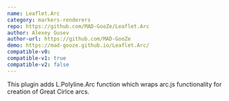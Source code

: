 ```yaml
---
name: Leaflet.Arc
category: markers-renderers
repo: https://github.com/MAD-GooZe/Leaflet.Arc
author: Alexey Gusev
author-url: https://github.com/MAD-GooZe
demo: https://mad-gooze.github.io/Leaflet.Arc/
compatible-v0:
compatible-v1: true
compatible-v2: false
---
```


This plugin adds L.Polyline.Arc function which wraps arc.js functionality for creation of Great Cirlce arcs.
